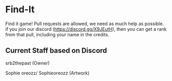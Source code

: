 # Find-It
Find it game!
Pull requests are allowed, we need as much help as possible. if you join our discord (https://discord.gg/X9JEutH), then you can get a rank from that pull, including your name in the credits. 

## Current Staff based on Discord

srb2thepast (Owner)

Sophie oreozz/ Sophieoreozz (Artwork)


